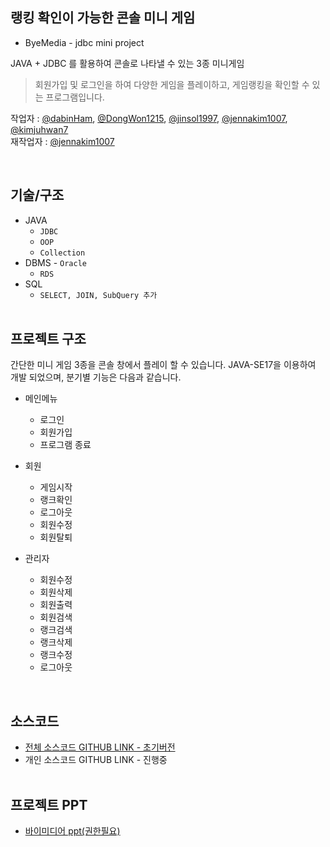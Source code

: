 ##  랭킹 확인이 가능한 콘솔 미니 게임


- ByeMedia - jdbc mini project

JAVA + JDBC  를 활용하여 콘솔로 나타낼 수 있는 3종 미니게임


> 회원가입 및 로그인을 하여 다양한 게임을 플레이하고, 게임랭킹을 확인할 수 있는 프로그램입니다. <br>

작업자 : [@dabinHam](https://github.com/dabinHam "@dabinHam"), [@DongWon1215](https://github.com/DongWon1215 "@DongWon1215"), [@jinsol1997](https://github.com/jinsol1997 "@jinsol1997"), [@jennakim1007](https://github.com/jennakim1007 "@jennakim1007"), [@kimjuhwan7](https://github.com/kimjuhwan7 "@kimjuhwan7") <br>
재작업자 : [@jennakim1007](https://github.com/jennakim1007 "@jennakim1007")

<br>

## 기술/구조
* JAVA 
    * `JDBC`
    * `OOP`
    * `Collection`
* DBMS - `Oracle`
    * `RDS`  
* SQL
    * `SELECT, JOIN, SubQuery 추가`
<br><br>

## 프로젝트 구조
간단한 미니 게임 3종을 콘솔 창에서 플레이 할 수 있습니다. JAVA-SE17을 이용하여 개발 되었으며, 분기별 기능은 다음과 같습니다. <br>
* 메인메뉴 
    * 로그인
    * 회원가입
    * 프로그램 종료

* 회원
    * 게임시작  
    * 랭크확인
    * 로그아웃
    * 회원수정  
    * 회원탈퇴

* 관리자
    * 회원수정
    * 회원삭제  
    * 회원출력
    * 회원검색
    * 랭크검색  
    * 랭크삭제
    * 랭크수정
    * 로그아웃

<br>

## 소스코드 
* [전체 소스코드 GITHUB LINK - 초기버전](https://github.com/dabinHam/jdbc_mini_project "전체 소스코드 GITHUB LINK - 초기버전")
* 개인 소스코드 GITHUB LINK - 진행중
<br><br>

## 프로젝트 PPT 
* [바이미디어 ppt(권한필요)](https://docs.google.com/presentation/d/1mu2yGWmM2BdlgIESETjKgNjJ1UQRWKgliYEMMvhr-lY/edit#slide=id.g172ef0b95dc_2_75 "바이미디어 ppt(권한필요)")
<br><br>

